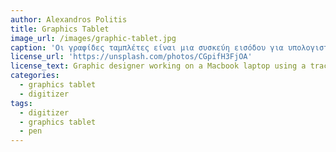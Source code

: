 ```yaml
---
author: Alexandros Politis
title: Graphics Tablet
image_url: /images/graphic-tablet.jpg
caption: 'Oι γραφίδες ταμπλέτες είναι μια συσκεύη εισόδου για υπολογιστή. Επιτρέπει στον χρήστη με ένα ειδικό στυλό pen γράφωντας ή ζωγραφίζοντας πάνω σε μια ειδική επιφάνεια να αποτυπώσει στον υπολογιστή εικόνες που σχεδιάζει.'
license_url: 'https://unsplash.com/photos/CGpifH3FjOA'
license_text: Graphic designer working on a Macbook laptop using a trackpad, color charts and markers
categories:
  - graphics tablet
  - digitizer
tags:
  - digitizer
  - graphics tablet
  - pen
---
```

